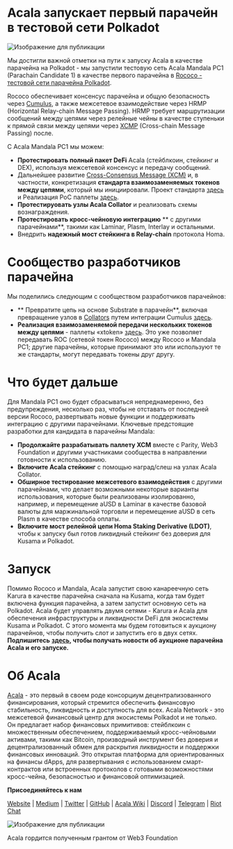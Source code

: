 # Acala запускает первый парачейн в тестовой сети Polkadot

![Изображение для публикации](https://miro.medium.com/max/8000/1*IGXwgFXEA7viM8upZgcw2g.jpeg)

Мы достигли важной отметки на пути к запуску Acala в качестве парачейна на Polkadot - мы запустили тестовую сеть Acala Mandala PC1 (Parachain Candidate 1) в качестве первого парачейна в [Rococo - тестовой сети парачейна Polkadot](https://medium.com/polkadot-network/introducing-rococo-polkadots-parachain-testnet-e3e67fc40b56).

Rococo обеспечивает консенсус парачейна и общую безопасность через [Cumulus](https://wiki.polkadot.network/docs/en/build-cumulus), а также межсетевое взаимодействие через HRMP (Horizontal Relay-chain Message Passing). HRMP требует маршрутизации сообщений между цепями через релейные чейны в качестве ступеньки к прямой связи между цепями через [XCMP](https://wiki.polkadot.network/docs/en/learn-crosschain) (Cross-chain Message Passing) после.

С Acala Mandala PC1 мы можем:

- **Протестировать полный пакет DeFi** Acala (стейблкоин, стейкинг и DEX), используя межсетевой консенсус и передачу сообщений.
- Дальнейшее развитие [Cross-Consensus Message (XCM)](https://github.com/paritytech/xcm-format) и, в частности, конкретизация **стандарта взаимозаменяемых токенов между цепями**, который мы инициировали. Проект стандарта [здесь](https://github.com/w3f/PSPs/blob/master/PSPs/drafts/psp-3.md) и Реализация PoC паллеты [здесь](https://github.com/open-web3-stack/open-runtime-module-library/tree/rococo/xtokens).
- **Протестируовать узлы Acala Collator** и реализовать схемы вознаграждения.
- **Протестировать кросс-чейновую интеграцию** ** с другими парачейнами**, такими как Laminar, Plasm, Interlay и остальными.
- Внедрить **надежный мост стейкинга в Relay-chain** протокола Homa.

# Сообщество разработчиков парачейна

Мы поделились следующим с сообществом разработчиков парачейнов:

- ** Превратите цепь на основе Substrate в парачейн**, включая превращение узлов в [Collators](https://wiki.polkadot.network/docs/en/maintain-collator) путем интеграции Cumulus [здесь](https://github.com/AcalaNetwork/Acala/pull/362).
- **Реализация взаимозаменяемой передачи нескольких токенов между цепями** - паллеты «xtoken» [здесь](https://github.com/open-web3-stack/open-runtime-module-library/tree/rococo/xtokens). Это уже позволяет передавать ROC (сетевой токен Rococo) между Rococo и Mandala PC1; другие парачейны, которые принимают это или используют те же стандарты, могут передавать токены друг другу.

# Что будет дальше

Для Mandala PC1 оно будет сбрасываться непреднамеренно, без предупреждения, несколько раз, чтобы не отставать от последней версии Rococo, развертывать новые функции и поддерживать интеграцию с другими парачейнами. Ключевые предстоящие разработки для кандидата в парачейны Mandala:

- **Продолжайте разрабатывать паллету XCM** вместе с Parity, Web3 Foundation и другими участниками сообщества в направлении готовности к использованию.
- **Включите Acala стейкинг** с помощью наград/слеш на узлах Acala Collator.
- **Обширное тестирование межсетевого взаимодействия** с другими парачейнами, что делает возможными некоторые варианты использования, которые были реализованы изолированно, например, и перемещение aUSD в Laminar в качестве базовой валюты для маржинальной торговли и перемещение aUSD в сеть Plasm в качестве способа оплаты.
- **Включите мост релейной цепи Homa Staking Derivative (LDOT)**, чтобы к запуску был готов ликвидный стейкинг без доверия для Kusama и Polkadot.

# Запуск

Помимо Rococo и Mandala, Acala запустит свою канареечную сеть Karura в качестве парачейна сначала на Kusama, когда там будет включена функция парачейна, а затем запустит основную сеть на Polkadot. Acala будет управлять двумя сетями - Karura и Acala для обеспечения инфраструктуры и ликвидности DeFi для экосистемы Kusama и Polkadot. С этого момента мы будем готовиться к аукциону парачейнов, чтобы получить слот и запустить его в двух сетях. **Подпишитесь** [**здесь**](https://share.hsforms.com/1X9RxkXk-R62I0VNbATaDXw4h8qc)**, чтобы получать новости об аукционе парачейна Acala и его запуске.**

# Об Acala

[ Acala](http://acala.network/) - это первый в своем роде консорциум децентрализованного финансирования, который стремится обеспечить финансовую стабильность, ликвидность и доступность для всех. Acala Network - это межсетевой финансовый центр для экосистемы Polkadot и не только. Он предлагает набор финансовых примитивов: стейблкоин с множественным обеспечением, поддерживаемый кросс-чейновыми активами, такими как Bitcoin, производный инструмент без доверия и децентрализованный обмен для раскрытия ликвидности и поддержки финансовых инноваций. Это открытая платформа для ориентированных на финансы dApps, для развертывания с использованием смарт-контрактов или встроенных протоколов с готовыми возможностями кросс-чейна, безопасностью и финансовой оптимизацией.

**Присоединяйтесь к нам**

[Website](https://acala.network/) | [Medium](https://medium.com/acalanetwork) | [Twitter](https://twitter.com/AcalaNetwork) | [GitHub](https://github.com/AcalaNetwork/Acala) | [Acala Wiki](https://github.com/AcalaNetwork/Acala/wiki) | [Discord](https://discord.gg/vdbFVCH) | [Telegram](https://t.me/acalaofficial) | [Riot Chat](https://riot.im/app/#/room/#acala:matrix.org)

![Изображение для публикации](https://miro.medium.com/max/1500/0*YTeYSsHAVjOBCZu8.jpeg)

Acala гордится полученным грантом от Web3 Foundation
